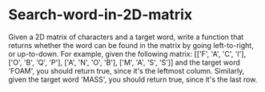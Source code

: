 # Search-word-in-2D-matrix
Given a 2D matrix of characters and a target word, write a function that returns whether the word can be found in the matrix by going left-to-right, or up-to-down.  For example, given the following matrix:  [['F', 'A', 'C', 'I'],  ['O', 'B', 'Q', 'P'],  ['A', 'N', 'O', 'B'],  ['M', 'A', 'S', 'S']]  and the target word 'FOAM', you should return true, since it's the leftmost column. Similarly, given the target word 'MASS', you should return true, since it's the last row.
